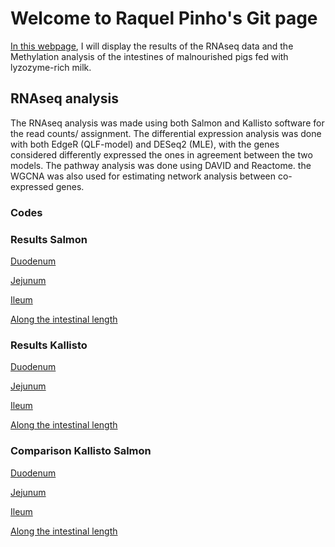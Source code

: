 # Welcome to Raquel Pinho's Git page

[In this webpage](https://raquelpinho.github.io/RaquelPinho/), I will display the results of the RNAseq data and the Methylation analysis of the intestines of malnourished pigs fed with lyzozyme-rich milk. 

## RNAseq analysis 

The RNAseq analysis was made using both Salmon and Kallisto software for the read counts/ assignment. The differential expression analysis was done with both EdgeR (QLF-model) and DESeq2 (MLE), with the genes considered differently expressed the ones in agreement between the two models. The pathway analysis was done using DAVID and Reactome. the WGCNA  was also used for estimating network analysis between co-expressed genes. 

### Codes

### Results Salmon

[Duodenum](http://github.com/RaquelPinho/RNAseq_Salmon_counts_R_Duodenum)

[Jejunum](https://github.com/RaquelPinho/RNAseq_Salmon_counts_R_Jejunum)

[Ileum](https://github.com/RaquelPinho/RNAseq_counts_Salmon_R_Ileum)

[Along the intestinal length](https://github.com/RaquelPinho/RNAseq_Salmon-counts_Along_the_intestinal_length)

### Results Kallisto

[Duodenum](https://github.com/RaquelPinho/RNAseq_Kallisto_counts_Duodenum)

[Jejunum](https://github.com/RaquelPinho/RNAseq_Kallisto_counts_Jejunum)

[Ileum](https://github.com/RaquelPinho/RNAseq_Kallisto_counts_Ileum)

[Along the intestinal length](https://github.com/RaquelPinho/RNAseq_Kallisto_counts_Along_the_intestinal_length)

### Comparison Kallisto Salmon

[Duodenum](https://github.com/RaquelPinho/Kallisto_vs_Salmon_comparisons_Duodenum)

[Jejunum](https://github.com/RaquelPinho/Kallisto_vs_Salmon_comparisons_Jejunum)

[Ileum](https://github.com/RaquelPinho/Kallisto_vs_Salmon_comparisons_Ileum)

[Along the intestinal length](https://github.com/RaquelPinho/Kallisto_vs_Salmon_along_intestinal_length)


